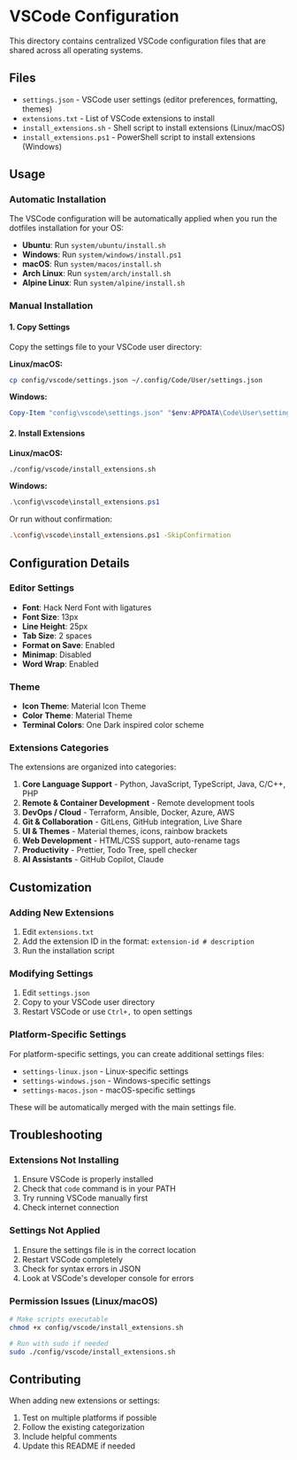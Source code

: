 # VSCode Configuration

This directory contains centralized VSCode configuration files that are shared across all operating systems.

## Files

- `settings.json` - VSCode user settings (editor preferences, formatting, themes)
- `extensions.txt` - List of VSCode extensions to install
- `install_extensions.sh` - Shell script to install extensions (Linux/macOS)
- `install_extensions.ps1` - PowerShell script to install extensions (Windows)

## Usage

### Automatic Installation

The VSCode configuration will be automatically applied when you run the dotfiles installation for your OS:

- **Ubuntu**: Run `system/ubuntu/install.sh`
- **Windows**: Run `system/windows/install.ps1`
- **macOS**: Run `system/macos/install.sh`
- **Arch Linux**: Run `system/arch/install.sh`
- **Alpine Linux**: Run `system/alpine/install.sh`

### Manual Installation

#### 1. Copy Settings

Copy the settings file to your VSCode user directory:

**Linux/macOS:**
```bash
cp config/vscode/settings.json ~/.config/Code/User/settings.json
```

**Windows:**
```powershell
Copy-Item "config\vscode\settings.json" "$env:APPDATA\Code\User\settings.json"
```

#### 2. Install Extensions

**Linux/macOS:**
```bash
./config/vscode/install_extensions.sh
```

**Windows:**
```powershell
.\config\vscode\install_extensions.ps1
```

Or run without confirmation:
```bash
.\config\vscode\install_extensions.ps1 -SkipConfirmation
```

## Configuration Details

### Editor Settings
- **Font**: Hack Nerd Font with ligatures
- **Font Size**: 13px
- **Line Height**: 25px
- **Tab Size**: 2 spaces
- **Format on Save**: Enabled
- **Minimap**: Disabled
- **Word Wrap**: Enabled

### Theme
- **Icon Theme**: Material Icon Theme
- **Color Theme**: Material Theme
- **Terminal Colors**: One Dark inspired color scheme

### Extensions Categories

The extensions are organized into categories:

1. **Core Language Support** - Python, JavaScript, TypeScript, Java, C/C++, PHP
2. **Remote & Container Development** - Remote development tools
3. **DevOps / Cloud** - Terraform, Ansible, Docker, Azure, AWS
4. **Git & Collaboration** - GitLens, GitHub integration, Live Share
5. **UI & Themes** - Material themes, icons, rainbow brackets
6. **Web Development** - HTML/CSS support, auto-rename tags
7. **Productivity** - Prettier, Todo Tree, spell checker
8. **AI Assistants** - GitHub Copilot, Claude

## Customization

### Adding New Extensions

1. Edit `extensions.txt`
2. Add the extension ID in the format: `extension-id # description`
3. Run the installation script

### Modifying Settings

1. Edit `settings.json`
2. Copy to your VSCode user directory
3. Restart VSCode or use `Ctrl+,` to open settings

### Platform-Specific Settings

For platform-specific settings, you can create additional settings files:

- `settings-linux.json` - Linux-specific settings
- `settings-windows.json` - Windows-specific settings
- `settings-macos.json` - macOS-specific settings

These will be automatically merged with the main settings file.

## Troubleshooting

### Extensions Not Installing

1. Ensure VSCode is properly installed
2. Check that `code` command is in your PATH
3. Try running VSCode manually first
4. Check internet connection

### Settings Not Applied

1. Ensure the settings file is in the correct location
2. Restart VSCode completely
3. Check for syntax errors in JSON
4. Look at VSCode's developer console for errors

### Permission Issues (Linux/macOS)

```bash
# Make scripts executable
chmod +x config/vscode/install_extensions.sh

# Run with sudo if needed
sudo ./config/vscode/install_extensions.sh
```

## Contributing

When adding new extensions or settings:

1. Test on multiple platforms if possible
2. Follow the existing categorization
3. Include helpful comments
4. Update this README if needed
